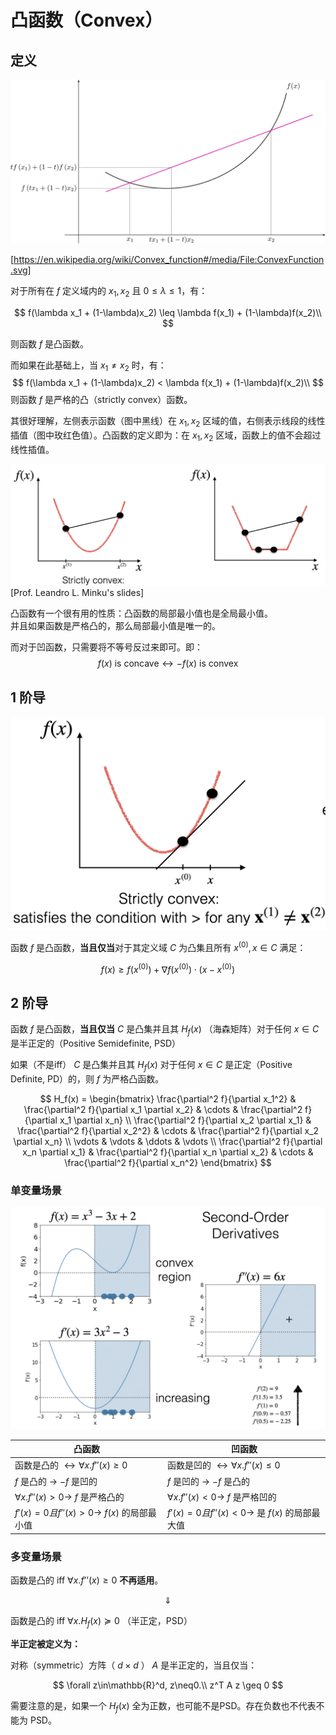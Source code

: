 # 凸函数（Convex）

## 定义

![](img/convex.png)

[https://en.wikipedia.org/wiki/Convex_function#/media/File:ConvexFunction.svg]


对于所有在 $f$ 定义域内的 $x_1, x_2$ 且 $0 \leq \lambda \leq 1$，有：

$$
f(\lambda x_1 + (1-\lambda)x_2) \leq \lambda f(x_1) + (1-\lambda)f(x_2)\\
$$

则函数 $f$ 是凸函数。

而如果在此基础上，当 $x_1 \neq x_2$ 时，有：
$$
f(\lambda x_1 + (1-\lambda)x_2) < \lambda f(x_1) + (1-\lambda)f(x_2)\\
$$
则函数 $f$ 是严格的凸（strictly convex）函数。

其很好理解，左侧表示函数（图中黑线）在 $x_1, x_2$ 区域的值，右侧表示线段的线性插值（图中玫红色值）。凸函数的定义即为：在 $x_1, x_2$ 区域，函数上的值不会超过线性插值。

![](./img/convex-diff.png)
[Prof. Leandro L. Minku's slides]

凸函数有一个很有用的性质：凸函数的局部最小值也是全局最小值。  
并且如果函数是严格凸的，那么局部最小值是唯一的。

而对于凹函数，只需要将不等号反过来即可。即：
$$
f(x) \text{ is concave} \leftrightarrow -f(x) \text{ is convex}
$$

## 1 阶导

![](./img/convex-1st.png)

函数 $f$ 是凸函数，**当且仅当**对于其定义域 $C$ 为凸集且所有 $x^{(0)}, x\in C$ 满足：

$$
f(x)\geq f(x^{(0)})+\nabla f(x^{(0)})\cdot(x-x^{(0)})
$$

## 2 阶导

函数 $f$ 是凸函数，**当且仅当** $C$ 是凸集并且其 $H_f(x)$ （海森矩阵）对于任何 $x\in C$ 是半正定的（Positive Semidefinite, PSD）

如果（不是iff） $C$ 是凸集并且其 $H_f(x)$ 对于任何 $x\in C$ 是正定（Positive Definite, PD）的，则 $f$ 为严格凸函数。

$$
H_f(x) = \begin{bmatrix}
\frac{\partial^2 f}{\partial x_1^2} & \frac{\partial^2 f}{\partial x_1 \partial x_2} & \cdots & \frac{\partial^2 f}{\partial x_1 \partial x_n} \\
\frac{\partial^2 f}{\partial x_2 \partial x_1} & \frac{\partial^2 f}{\partial x_2^2} & \cdots & \frac{\partial^2 f}{\partial x_2 \partial x_n} \\
\vdots & \vdots & \ddots & \vdots \\
\frac{\partial^2 f}{\partial x_n \partial x_1} & \frac{\partial^2 f}{\partial x_n \partial x_2} & \cdots & \frac{\partial^2 f}{\partial x_n^2}
\end{bmatrix}
$$

### 单变量场景

![](./img/convex-2nd.png)

| 凸函数 | 凹函数 |
| --- | --- |
| 函数是凸的 $\leftrightarrow\forall x. f''(x)\geq 0$ | 函数是凹的 $\leftrightarrow \forall x. f''(x)\leq 0$ |
| $f$ 是凸的 $\rightarrow$ $-f$ 是凹的 | $f$ 是凹的 $\rightarrow$ $-f$ 是凸的 |
| $\forall x. f''(x)>0\rightarrow$ $f$ 是严格凸的 | $\forall x. f''(x)<0\rightarrow$ $f$ 是严格凹的 |
| $f'(x)= 0 且 f''(x)>0\rightarrow$ $f(x)$ 的局部最小值 | $f'(x)= 0 且 f''(x)<0\rightarrow$ 是 $f(x)$ 的局部最大值 |


### 多变量场景

函数是凸的 iff $\forall x.f’’(x)\geq 0$ **不再适用**。

$$\Downarrow$$

函数是凸的 iff $\forall x.H_f(x)\succcurlyeq 0$  （半正定，PSD）

**半正定被定义为：**

对称（symmetric）方阵（ $d\times d$ ） $A$ 是半正定的，当且仅当：

$$
\forall z\in\mathbb{R}^d, z\neq0.\\
z^T A z \geq 0
$$

需要注意的是，如果一个 $H_f(x)$ 全为正数，也可能不是PSD。存在负数也不代表不能为 PSD。
